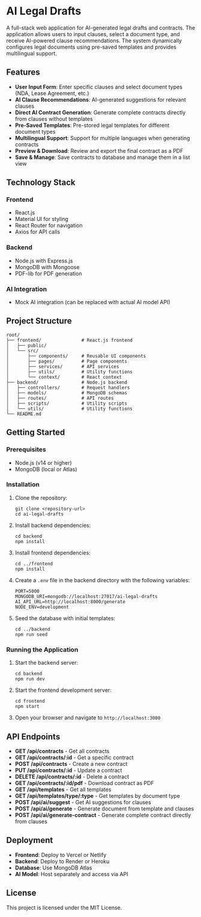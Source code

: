 # AI Legal Drafts

A full-stack web application for AI-generated legal drafts and contracts. The application allows users to input clauses, select a document type, and receive AI-powered clause recommendations. The system dynamically configures legal documents using pre-saved templates and provides multilingual support.

## Features

- **User Input Form**: Enter specific clauses and select document types (NDA, Lease Agreement, etc.)
- **AI Clause Recommendations**: AI-generated suggestions for relevant clauses
- **Direct AI Contract Generation**: Generate complete contracts directly from clauses without templates
- **Pre-Saved Templates**: Pre-stored legal templates for different document types
- **Multilingual Support**: Support for multiple languages when generating contracts
- **Preview & Download**: Review and export the final contract as a PDF
- **Save & Manage**: Save contracts to database and manage them in a list view

## Technology Stack

### Frontend
- React.js
- Material UI for styling
- React Router for navigation
- Axios for API calls

### Backend
- Node.js with Express.js
- MongoDB with Mongoose
- PDF-lib for PDF generation

### AI Integration
- Mock AI integration (can be replaced with actual AI model API)

## Project Structure

```
root/
├── frontend/               # React.js frontend
│   ├── public/
│   └── src/
│       ├── components/     # Reusable UI components
│       ├── pages/          # Page components
│       ├── services/       # API services
│       ├── utils/          # Utility functions
│       └── context/        # React context
├── backend/                # Node.js backend
│   ├── controllers/        # Request handlers
│   ├── models/             # MongoDB schemas
│   ├── routes/             # API routes
│   ├── scripts/            # Utility scripts
│   └── utils/              # Utility functions
└── README.md
```

## Getting Started

### Prerequisites

- Node.js (v14 or higher)
- MongoDB (local or Atlas)

### Installation

1. Clone the repository:
   ```
   git clone <repository-url>
   cd ai-legal-drafts
   ```

2. Install backend dependencies:
   ```
   cd backend
   npm install
   ```

3. Install frontend dependencies:
   ```
   cd ../frontend
   npm install
   ```

4. Create a `.env` file in the backend directory with the following variables:
   ```
   PORT=5000
   MONGODB_URI=mongodb://localhost:27017/ai-legal-drafts
   AI_API_URL=http://localhost:8000/generate
   NODE_ENV=development
   ```

5. Seed the database with initial templates:
   ```
   cd ../backend
   npm run seed
   ```

### Running the Application

1. Start the backend server:
   ```
   cd backend
   npm run dev
   ```

2. Start the frontend development server:
   ```
   cd frontend
   npm start
   ```

3. Open your browser and navigate to `http://localhost:3000`

## API Endpoints

- **GET /api/contracts** - Get all contracts
- **GET /api/contracts/:id** - Get a specific contract
- **POST /api/contracts** - Create a new contract
- **PUT /api/contracts/:id** - Update a contract
- **DELETE /api/contracts/:id** - Delete a contract
- **GET /api/contracts/:id/pdf** - Download contract as PDF
- **GET /api/templates** - Get all templates
- **GET /api/templates/type/:type** - Get templates by document type
- **POST /api/ai/suggest** - Get AI suggestions for clauses
- **POST /api/ai/generate** - Generate document from template and clauses
- **POST /api/ai/generate-contract** - Generate complete contract directly from clauses

## Deployment

- **Frontend**: Deploy to Vercel or Netlify
- **Backend**: Deploy to Render or Heroku
- **Database**: Use MongoDB Atlas
- **AI Model**: Host separately and access via API

## License

This project is licensed under the MIT License. 